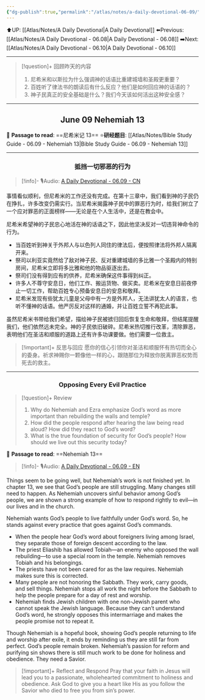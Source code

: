 ```yaml
---
{"dg-publish":true,"permalink":"/atlas/notes/a-daily-devotional-06-09/"}
---
```


 ⬆️UP: [[Atlas/Notes/A Daily Devotional\|A Daily Devotional]]
⬅️Previous: [[Atlas/Notes/A Daily Devotional - 06.08\|A Daily Devotional - 06.08]]
➡️Next: [[Atlas/Notes/A Daily Devotional - 06.10\|A Daily Devotional - 06.10]]

---

> [!question]+ 回顾昨天的内容
> 1. 尼希米和以斯拉为什么强调神的话语比重建城墙和圣殿更重要？
> 2. 百姓听了律法书的朗读后有什么反应？他们是如何回应神的话语的？
> 3. 神子民真正的安全基础是什么？我们今天该如何活出这种安全感？


---
## <center>June 09 Nehemiah 13</center>

📖 **Passage to read**: ==尼希米记 13==
⭐**研经题目**: [[Atlas/Notes/Bible Study Guide - 06.09 - Nehemiah 13\|Bible Study Guide - 06.09 - Nehemiah 13]]

---
### <center>抵挡一切邪恶的行为</center>

> [!info]- 🎙️Audio: [A Daily Devotional - 06.09 - CN]()


事情看似顺利，但尼希米的工作还没有完成。在第十三章中，我们看到神的子民仍在挣扎，许多改变仍需实行。当尼希米揭露神子民中的罪恶行为时，给我们树立了一个应对罪恶的正面榜样——无论是在个人生活中，还是在教会中。

尼希米希望神的子民忠心地活在神的话语之下，因此他坚决反对一切违背神命令的行为。

* 当百姓听到神关于外邦人与以色列人同住的律法后，便按照律法将外邦人隔离开来。
* 祭司以利亚实竟然给了敌对神子民、反对重建城墙的多比雅一个圣殿内的特别房间，尼希米立即将多比雅和他的物品驱逐出去。
* 祭司们没有得到应有的供养，尼希米确保这件事得到纠正。
* 许多人不尊守安息日，他们工作、搬运货物、做买卖。尼希米在安息日前夜停止一切工作，帮助百姓专心预备安息日的安息和敬拜。
* 尼希米发现有些犹太儿童是父母中有一方是外邦人，无法讲犹太人的语言，也听不懂神的话语。他严厉反对这样的通婚，并让百姓立誓不再犯此事。

虽然尼希米书带给我们希望，描绘神子民被掳归回后恢复生命和敬拜，但结尾提醒我们，他们依然远未完全。神的子民依旧破碎。尼希米热切推行改革，清除罪恶，表明他们在圣洁和顺服的道路上还有许多功课要做。他们需要一位救主。

> [!important]+ 反思与回应
愿你的信心引领你对圣洁和顺服怀有热切而全心的委身。祈求神赐你一颗像他一样的心，跟随那位为释放你脱离罪恶权势而死去的救主。

---
### <center>Opposing Every Evil Practice</center>

> [!question]+ Review
> 1. ⁠Why do Nehemiah and Ezra emphasize God’s word as more important than rebuilding the walls and temple?
> 2. How did the people respond after hearing the law being read aloud? How did they react to God’s word?
> 3. What is the true foundation of security for God’s people? How should we live out this security today?

📖 **Passage to read**: ==Nehemiah 13==

> [!info]- 🎙️Audio: [A Daily Devotional - 06.09 - EN]()  

Things seem to be going well, but Nehemiah’s work is not finished yet. In chapter 13, we see that God’s people are still struggling. Many changes still need to happen. As Nehemiah uncovers sinful behavior among God’s people, we are shown a strong example of how to respond rightly to evil—in our lives and in the church.

Nehemiah wants God’s people to live faithfully under God’s word. So, he stands against every practice that goes against God’s commands.

* When the people hear God’s word about foreigners living among Israel, they separate those of foreign descent according to the law.
* The priest Eliashib has allowed Tobiah—an enemy who opposed the wall rebuilding—to use a special room in the temple. Nehemiah removes Tobiah and his belongings.
* The priests have not been cared for as the law requires. Nehemiah makes sure this is corrected.
* Many people are not honoring the Sabbath. They work, carry goods, and sell things. Nehemiah stops all work the night before the Sabbath to help the people prepare for a day of rest and worship.
* Nehemiah finds Jewish children with one non-Jewish parent who cannot speak the Jewish language. Because they can’t understand God’s word, he strongly opposes this intermarriage and makes the people promise not to repeat it.

Though Nehemiah is a hopeful book, showing God’s people returning to life and worship after exile, it ends by reminding us they are still far from perfect. God’s people remain broken. Nehemiah’s passion for reform and purifying sin shows there is still much work to be done for holiness and obedience. They need a Savior.

> [!important]+ Reflect and Respond
Pray that your faith in Jesus will lead you to a passionate, wholehearted commitment to holiness and obedience. Ask God to give you a heart like His as you follow the Savior who died to free you from sin’s power.






